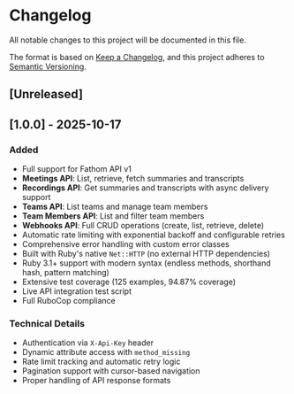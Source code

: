# Changelog

All notable changes to this project will be documented in this file.

The format is based on [Keep a Changelog](https://keepachangelog.com/en/1.0.0/),
and this project adheres to [Semantic Versioning](https://semver.org/spec/v2.0.0.html).

## [Unreleased]

## [1.0.0] - 2025-10-17

### Added
- Full support for Fathom API v1
- **Meetings API**: List, retrieve, fetch summaries and transcripts
- **Recordings API**: Get summaries and transcripts with async delivery support
- **Teams API**: List teams and manage team members
- **Team Members API**: List and filter team members
- **Webhooks API**: Full CRUD operations (create, list, retrieve, delete)
- Automatic rate limiting with exponential backoff and configurable retries
- Comprehensive error handling with custom error classes
- Built with Ruby's native `Net::HTTP` (no external HTTP dependencies)
- Ruby 3.1+ support with modern syntax (endless methods, shorthand hash, pattern matching)
- Extensive test coverage (125 examples, 94.87% coverage)
- Live API integration test script
- Full RuboCop compliance

### Technical Details
- Authentication via `X-Api-Key` header
- Dynamic attribute access with `method_missing`
- Rate limit tracking and automatic retry logic
- Pagination support with cursor-based navigation
- Proper handling of API response formats

